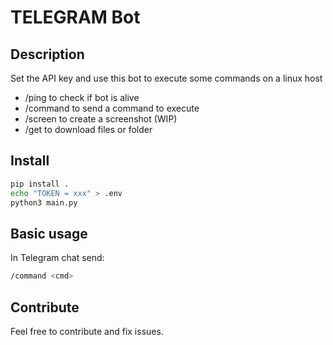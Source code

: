# TELEGRAM Bot

## Description

Set the API key and use this bot to execute some commands on a linux host

- /ping to check if bot is alive
- /command to send a command to execute
- /screen to create a screenshot (WIP)
- /get to download files or folder

## Install

```bash
pip install .
echo "TOKEN = xxx" > .env
python3 main.py
```

## Basic usage

In Telegram chat send:

```bash
/command <cmd>
```

## Contribute

Feel free to contribute and fix issues.